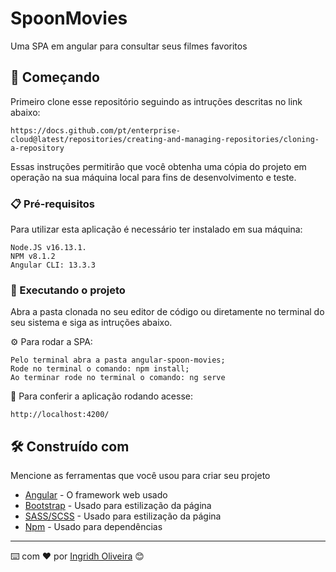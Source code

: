 # SpoonMovies

Uma SPA em angular para consultar seus filmes favoritos

## 🚀 Começando

Primeiro clone esse repositório seguindo as intruções descritas no link abaixo:

```
https://docs.github.com/pt/enterprise-cloud@latest/repositories/creating-and-managing-repositories/cloning-a-repository
```

Essas instruções permitirão que você obtenha uma cópia do projeto em operação na sua máquina local para fins de desenvolvimento e teste.

### 📋 Pré-requisitos

Para utilizar esta aplicação é necessário ter instalado em sua máquina:

```
Node.JS v16.13.1.
NPM v8.1.2
Angular CLI: 13.3.3
```

### 🔧 Executando o projeto

Abra a pasta clonada no seu editor de código ou diretamente no terminal do seu sistema e siga as intruções abaixo.

⚙️ Para rodar a SPA:

```
Pelo terminal abra a pasta angular-spoon-movies;
Rode no terminal o comando: npm install;
Ao terminar rode no terminal o comando: ng serve
```

🔩 Para conferir a aplicação rodando acesse:

```
http://localhost:4200/
```

## 🛠️ Construído com

Mencione as ferramentas que você usou para criar seu projeto

* [Angular](https://angular.io/) - O framework web usado
* [Bootstrap](https://getbootstrap.com/) - Usado para estilização da página
* [SASS/SCSS](https://sass-lang.com/) - Usado para estilização da página
* [Npm](https://www.npmjs.com/) - Usado para dependências



---
⌨️ com ❤️ por [Ingridh Oliveira](https://github.com/ingridholiveira) 😊

